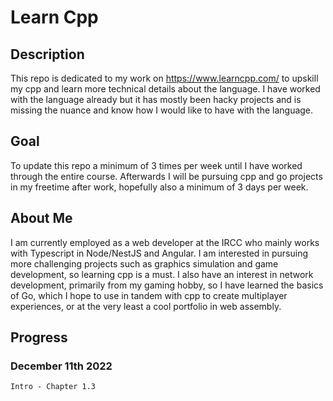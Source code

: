 # Learn Cpp

## Description

This repo is dedicated to my work on https://www.learncpp.com/ to upskill my cpp and learn more technical details about the language.
I have worked with the language already but it has mostly been hacky projects and is missing the nuance and know how I would like to have with the language.

## Goal

To update this repo a minimum of 3 times per week until I have worked through the entire course. Afterwards I will be pursuing cpp and go projects in my freetime
after work, hopefully also a minimum of 3 days per week.

## About Me

I am currently employed as a web developer at the IRCC who mainly works with Typescript in Node/NestJS and Angular. I am interested in pursuing more challenging projects
such as graphics simulation and game development, so learning cpp is a must. I also have an interest in network development, primarily from my gaming hobby, so I have learned the basics of Go, which I hope to use in tandem with cpp to create multiplayer experiences, or at the very least a cool portfolio in web assembly.

## Progress

### December 11th 2022

    Intro - Chapter 1.3
